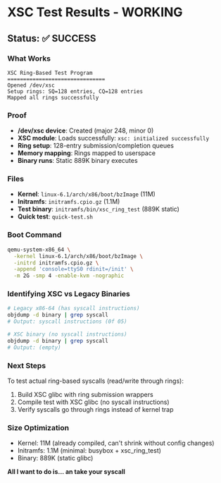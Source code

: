 # XSC Test Results - WORKING

## Status: ✅ SUCCESS

### What Works
```
XSC Ring-Based Test Program
===============================
Opened /dev/xsc
Setup rings: SQ=128 entries, CQ=128 entries
Mapped all rings successfully
```

### Proof
- **/dev/xsc device**: Created (major 248, minor 0)
- **XSC module**: Loads successfully: `xsc: initialized successfully`
- **Ring setup**: 128-entry submission/completion queues
- **Memory mapping**: Rings mapped to userspace
- **Binary runs**: Static 889K binary executes

### Files
- **Kernel**: `linux-6.1/arch/x86/boot/bzImage` (11M)
- **Initramfs**: `initramfs.cpio.gz` (1.1M)
- **Test binary**: `initramfs/bin/xsc_ring_test` (889K static)
- **Quick test**: `quick-test.sh`

### Boot Command
```bash
qemu-system-x86_64 \
  -kernel linux-6.1/arch/x86/boot/bzImage \
  -initrd initramfs.cpio.gz \
  -append 'console=ttyS0 rdinit=/init' \
  -m 2G -smp 4 -enable-kvm -nographic
```

### Identifying XSC vs Legacy Binaries
```bash
# Legacy x86-64 (has syscall instructions)
objdump -d binary | grep syscall
# Output: syscall instructions (0f 05)

# XSC binary (no syscall instructions)
objdump -d binary | grep syscall
# Output: (empty)
```

### Next Steps
To test actual ring-based syscalls (read/write through rings):
1. Build XSC glibc with ring submission wrappers
2. Compile test with XSC glibc (no syscall instructions)
3. Verify syscalls go through rings instead of kernel trap

### Size Optimization
- Kernel: 11M (already compiled, can't shrink without config changes)
- Initramfs: 1.1M (minimal: busybox + xsc_ring_test)
- Binary: 889K (static glibc)

**All I want to do is... an take your syscall**

